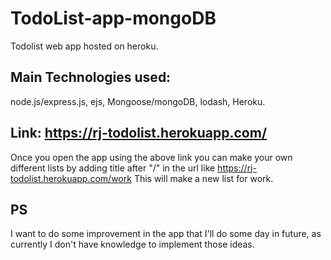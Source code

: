 # TodoList-app-mongoDB
Todolist web app hosted on heroku.
## Main Technologies used:
node.js/express.js, ejs, Mongoose/mongoDB, lodash, Heroku.

## Link: https://rj-todolist.herokuapp.com/
Once you open the app using the above link you can make your own different lists by adding title after "/" in the url
like https://rj-todolist.herokuapp.com/work This will make a new list for work.

## PS
I want to do some improvement in the app that I'll do some day in future, as currently I don't have knowledge to implement those ideas.
